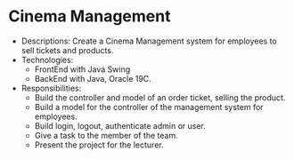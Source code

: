 # Cinema Management

+ Descriptions: Create a Cinema Management system for employees to sell tickets and products.
+ Technologies: 
  - FrontEnd with Java Swing
  - BackEnd with Java, Oracle 19C.
+ Responsibilities:
  - Build the controller and model of an order ticket, selling the product.
  - Build a model for the controller of the management system for employees.
  - Build login, logout, authenticate admin or user.
  - Give a task to the member of the team.
  - Present the project for the lecturer.
